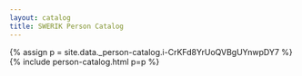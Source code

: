 ```yaml
---
layout: catalog
title: SWERIK Person Catalog
---
```

{% assign p = site.data._person-catalog.i-CrKFd8YrUoQVBgUYnwpDY7 %}
{% include person-catalog.html p=p %}

